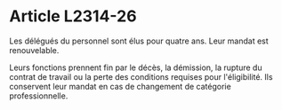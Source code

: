 # Article L2314-26

Les délégués du personnel sont élus pour quatre ans. Leur mandat est renouvelable.

Leurs fonctions prennent fin par le décès, la démission, la rupture du contrat de travail ou la perte des conditions requises pour l'éligibilité. Ils conservent leur mandat en cas de changement de catégorie professionnelle.